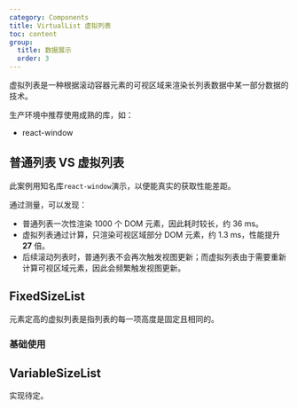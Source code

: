 ```yaml
---
category: Components
title: VirtualList 虚拟列表
toc: content
group:
  title: 数据展示
  order: 3
---
```


虚拟列表是一种根据滚动容器元素的可视区域来渲染长列表数据中某一部分数据的技术。

生产环境中推荐使用成熟的库，如：

- react-window

## 普通列表 VS 虚拟列表

此案例用知名库`react-window`演示，以便能真实的获取性能差距。

<code src="./demos/display.tsx"></code>

通过测量，可以发现：

- 普通列表一次性渲染 1000 个 DOM 元素，因此耗时较长，约 36 ms。
- 虚拟列表通过计算，只渲染可视区域部分 DOM 元素，约 1.3 ms，性能提升 **27** 倍。
- 后续滚动列表时，普通列表不会再次触发视图更新；而虚拟列表由于需要重新计算可视区域元素，因此会频繁触发视图更新。

## FixedSizeList

元素定高的虚拟列表是指列表的每一项高度是固定且相同的。

### 基础使用

<code src="./demos/fixed.tsx"></code>

## VariableSizeList

实现待定。
